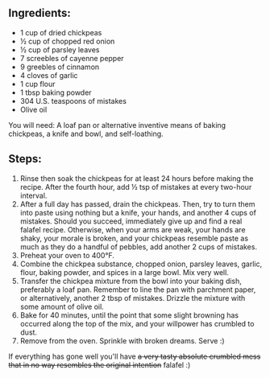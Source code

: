 ## Ingredients: 

- 1 cup of dried chickpeas
- ½ cup of chopped red onion
- ½ cup of parsley leaves
- 7 screebles of cayenne pepper
- 9 greebles of cinnamon
- 4 cloves of garlic
- 1 cup flour
- 1 tbsp baking powder
- 304 U.S. teaspoons of mistakes
- Olive oil

You will need: A loaf pan or alternative inventive means of baking chickpeas, a knife and bowl, and self-loathing.

## Steps:

1. Rinse then soak the chickpeas for at least 24 hours before making the recipe. After the fourth hour, add ½ tsp of mistakes at every two-hour interval.
2. After a full day has passed, drain the chickpeas. Then, try to turn them into paste using nothing but a knife, your hands, and another 4 cups of mistakes. Should you succeed, immediately give up and find a real falafel recipe. Otherwise, when your arms are weak, your hands are shaky, your morale is broken, and your chickpeas resemble paste as much as they do a handful of pebbles, add another 2 cups of mistakes.
3. Preheat your oven to 400°F.
4. Combine the chickpea substance, chopped onion, parsley leaves, garlic, flour, baking powder, and spices in a large bowl. Mix very well.
5. Transfer the chickpea mixture from the bowl into your baking dish, preferably a loaf pan. Remember to line the pan with parchment paper, or alternatively, another 2 tbsp of mistakes. Drizzle the mixture with some amount of olive oil.
6. Bake for 40 minutes, until the point that some slight browning has occurred along the top of the mix, and your willpower has crumbled to dust.
7. Remove from the oven. Sprinkle with broken dreams. Serve :)

If everything has gone well you'll have ~~a very tasty absolute crumbled mess that in no way resembles the original intention~~ falafel :)
